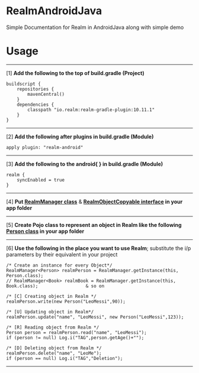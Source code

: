 # RealmAndroidJava
Simple Documentation for Realm in AndroidJava along with simple demo

# **Usage**
***
[1] **Add the following to the top of build.gradle (Project)**


    buildscript {
        repositories {
            mavenCentral()
        }
        dependencies {
            classpath "io.realm:realm-gradle-plugin:10.11.1"
        }
    }
***

[2] **Add the following after plugins in build.gradle (Module)**


    apply plugin: "realm-android" 
***

[3] **Add the following to the android{ } in build.gradle (Module)**


    realm {
        syncEnabled = true 
    }
***

[4] **Put [RealmManager class](https://github.com/mossssama/RealmAndroidJava/blob/main/app/src/main/java/com/example/realmdemo/realm/RealmManager.java)**
 & **[RealmObjectCopyable interface](https://github.com/mossssama/RealmAndroidJava/blob/main/app/src/main/java/com/example/realmdemo/realm/RealmObjectCopyable.java) in your app folder**

***

[5] **Create Pojo class to represent an object in Realm like the following [Person class](https://github.com/mossssama/RealmAndroidJava/blob/main/app/src/main/java/com/example/realmdemo/realmPojo/Person.java) in your app folder**

***
[6] **Use the following in the place you want to use Realm**; substitute the i/p parameters by their equivalent in your project

    /* Create an instance for every Object*/
    RealmManager<Person> realmPerson = RealmManager.getInstance(this, Person.class);
    // RealmManager<Book> realmBook = RealmManager.getInstance(this, Book.class);                  & so on
  
    /* [C] Creating object in Realm */
    realmPerson.write(new Person("LeoMessi",90));

    /* [U] Updating object in Realm*/
    realmPerson.update("name", "LeoMessi", new Person("LeoMessi",123));

    /* [R] Reading object from Realm */
    Person person = realmPerson.read("name", "LeoMessi");
    if (person != null) Log.i("TAG",person.getAge()+"");

    /* [D] Deleting object from Realm */
    realmPerson.delete("name", "LeoMe");
    if (person == null) Log.i("TAG","Deletion");
- - - - 
